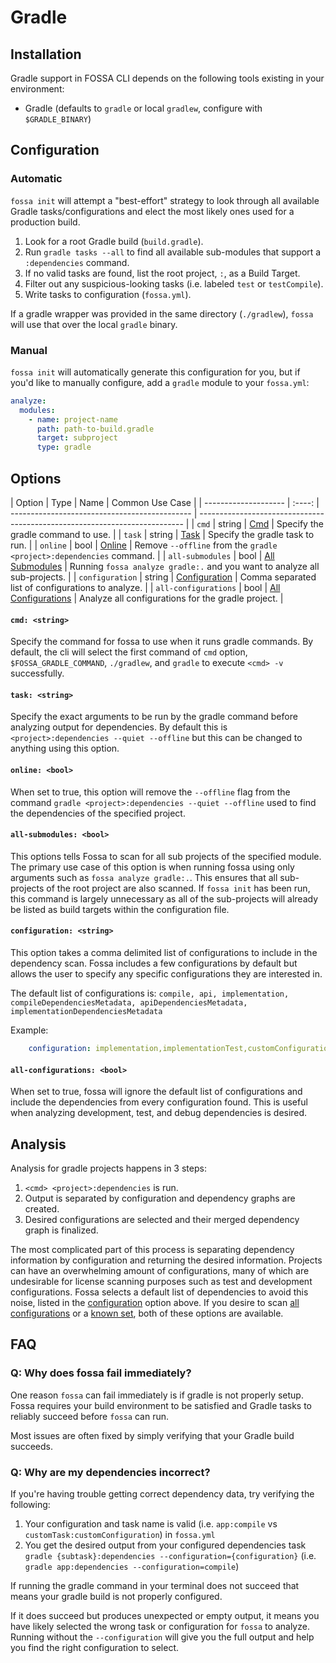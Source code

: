 # Gradle

## Installation

Gradle support in FOSSA CLI depends on the following tools existing in your environment:

- Gradle (defaults to `gradle` or local `gradlew`, configure with `$GRADLE_BINARY`)

## Configuration

### Automatic

`fossa init` will attempt a "best-effort" strategy to look through all available Gradle tasks/configurations and elect the most likely ones used for a production build.

 1. Look for a root Gradle build (`build.gradle`).
 2. Run `gradle tasks --all` to find all available sub-modules that support a `:dependencies` command.
 3. If no valid tasks are found, list the root project, `:`, as a Build Target.
 3. Filter out any suspicious-looking tasks (i.e. labeled `test` or `testCompile`).
 4. Write tasks to configuration (`fossa.yml`).

If a gradle wrapper was provided in the same directory (`./gradlew`), `fossa` will use that over the local `gradle` binary.

### Manual

`fossa init` will automatically generate this configuration for you, but if you'd like to manually configure, add a `gradle` module to your `fossa.yml`:

```yaml
analyze:
  modules:
    - name: project-name
      path: path-to-build.gradle
      target: subproject
      type: gradle
```

## Options

| Option               |  Type  | Name                                          | Common Use Case                                                            | | -------------------- | :----: | --------------------------------------------- | -------------------------------------------------------------------------- | | `cmd`                | string | [Cmd](#cmd:-string>)                          | Specify the gradle command to use.                                         |
| `task`               | string | [Task](#task:-<string>)                       | Specify the gradle task to run.                                            |
| `online`             |  bool  | [Online](#online:-<bool>)                     | Remove `--offline` from the `gradle <project>:dependencies` command.       |
| `all-submodules`     |  bool  | [All Submodules](#all-submodules:-<bool>)     | Running `fossa analyze gradle:.` and you want to analyze all sub-projects. |
| `configuration`      | string | [Configuration](#configuration:-<string>)     | Comma separated list of configurations to analyze.                         |
| `all-configurations` |  bool  | [All Configurations](#all-configurations:-<bool>) | Analyze all configurations for the gradle project.                         |


#### `cmd: <string>` 

Specify the command for fossa to use when it runs gradle commands. By default, the cli will select the first command of `cmd` option, `$FOSSA_GRADLE_COMMAND`, `./gradlew`, and `gradle` to execute `<cmd> -v` successfully.

#### `task: <string>`

Specify the exact arguments to be run by the gradle command before analyzing output for dependencies. By default this is `<project>:dependencies --quiet --offline` but this can be changed to anything using this option.

#### `online: <bool>`

When set to true, this option will remove the `--offline` flag from the command `gradle <project>:dependencies --quiet --offline` used to find the dependencies of the specified project.

#### `all-submodules: <bool>`

This options tells Fossa to scan for all sub projects of the specified module. The primary use case of this option is when running fossa using only arguments such as `fossa analyze gradle:.`. This ensures that all sub-projects of the root project are also scanned. If `fossa init` has been run, this command is largely unnecessary as all of the sub-projects will already be listed as build targets within the configuration file.

#### `configuration: <string>`

This option takes a comma delimited list of configurations to include in the dependency scan. Fossa includes a few configurations by default but allows the user to specify any specific configurations they are interested in.

The default list of configurations is: `compile, api, implementation, compileDependenciesMetadata, apiDependenciesMetadata, implementationDependenciesMetadata`

Example:
```yaml
    configuration: implementation,implementationTest,customConfiguration
```

#### `all-configurations: <bool>`

When set to true, fossa will ignore the default list of configurations and include the dependencies from every configuration found. This is useful when analyzing development, test, and debug dependencies is desired. 

## Analysis

Analysis for gradle projects happens in 3 steps:

1. `<cmd> <project>:dependencies` is run.
2. Output is separated by configuration and dependency graphs are created.
3. Desired configurations are selected and their merged dependency graph is finalized.

The most complicated part of this process is separating dependency information by configuration and returning the desired information. Projects can have an overwhelming amount of configurations, many of which are undesirable for license scanning purposes such as test and development configurations. Fossa selects a default list of dependencies to avoid this noise, listed in the [configuration](#configuration:-<string>) option above. If you desire to scan [all configurations](#all-configurations:-<bool>) or a [known set](#configuration:-<string>), both of these options are available.

## FAQ

### Q: Why does fossa fail immediately?
One reason `fossa` can fail immediately is if gradle is not properly setup. Fossa requires your build environment to be satisfied and Gradle tasks to reliably succeed before `fossa` can run.

Most issues are often fixed by simply verifying that your Gradle build succeeds.

### Q: Why are my dependencies incorrect?
If you're having trouble getting correct dependency data, try verifying the following:

1. Your configuration and task name is valid (i.e. `app:compile` vs `customTask:customConfiguration`) in `fossa.yml`
2. You get the desired output from your configured dependencies task `gradle {subtask}:dependencies --configuration={configuration}` (i.e. `gradle app:dependencies --configuration=compile`)

If running the gradle command in your terminal does not succeed that means your gradle build is not properly configured.

If it does succeed but produces unexpected or empty output, it means you have likely selected the wrong task or configuration for `fossa` to analyze.  Running without the `--configuration` will give you the full output and help you find the right configuration to select.